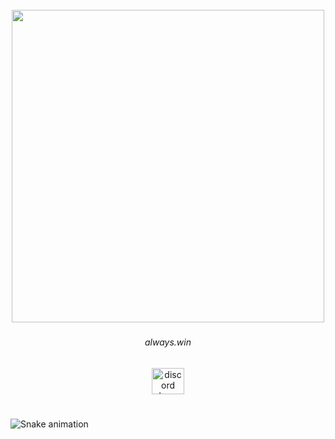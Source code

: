 <br clear="both">

<div align="center">
  <img height="500" src="https://i.imgur.com/91yNeV6.png"  />
</div>

###

<h6 align="center">always.win</h6>

###

<div align="center">
  <a href="https://discord.gg/6kBU87yXwh" target="_blank">
    <img src="https://raw.githubusercontent.com/maurodesouza/profile-readme-generator/master/src/assets/icons/social/discord/default.svg" width="52" height="42" alt="discord logo"  />
  </a>
</div>

###

<br clear="both">

<img src="https://raw.githubusercontent.com/maurodesouz/maurodesouz/output/snake.svg" alt="Snake animation" />

###
